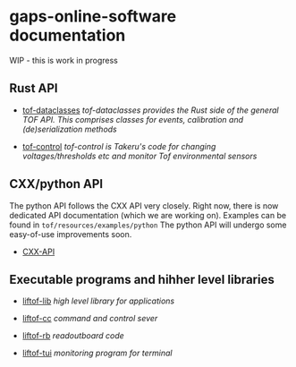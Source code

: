 # gaps-online-software documentation

WIP - this is work in progress

## Rust API

* [tof-dataclasses](tof_dataclasses/index.html)
_tof-dataclasses provides the Rust side of the general TOF API. This comprises
classes for events, calibration and (de)serialization methods_

* [tof-control](tof_control/index.html)
_tof-control is Takeru's code for changing voltages/thresholds etc and monitor
Tof environmental sensors_

## CXX/python API

The python API follows the CXX API very closely. Right now, there is now dedicated 
API documentation (which we are working on). 
Examples can be found in `tof/resources/examples/python`
The python API will undergo some easy-of-use improvements soon.

* [CXX-API](index.html)

## Executable programs and hihher level libraries

* [liftof-lib](liftof_lib/index.html)
_high level library for applications_

* [liftof-cc](liftof_cc/index.html)
_command and control sever_

* [liftof-rb](liftof_rb/index.html)
_readoutboard code_

* [liftof-tui](liftof_tui/index.html)
_monitoring program for terminal_

